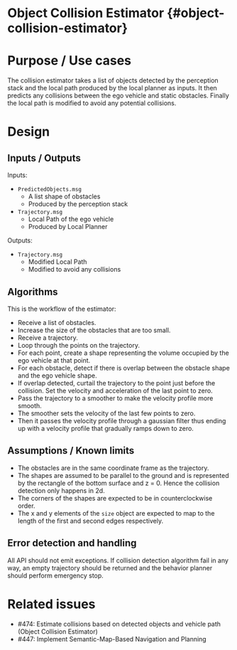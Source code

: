 Object Collision Estimator {#object-collision-estimator}
=========================

# Purpose / Use cases

The collision estimator takes a list of objects detected by the perception stack and the local path produced by the local planner as inputs.
It then predicts any collisions between the ego vehicle and static obstacles.
Finally the local path is modified to avoid any potential collisions.

# Design

## Inputs / Outputs

Inputs:

- `PredictedObjects.msg`
  - A list shape of obstacles
  - Produced by the perception stack
- `Trajectory.msg`
  - Local Path of the ego vehicle
  - Produced by Local Planner

Outputs:

- `Trajectory.msg`
  - Modified Local Path
  - Modified to avoid any collisions

## Algorithms

This is the workflow of the estimator:

- Receive a list of obstacles.
- Increase the size of the obstacles that are too small.
- Receive a trajectory.
- Loop through the points on the trajectory.
- For each point, create a shape representing the volume occupied by the ego vehicle at that point.
- For each obstacle, detect if there is overlap between the obstacle shape and the ego vehicle shape.
- If overlap detected, curtail the trajectory to the point just before the collision. Set the velocity and acceleration of the last point to zero.
- Pass the trajectory to a smoother to make the velocity profile more smooth.
- The smoother sets the velocity of the last few points to zero.
- Then it passes the velocity profile through a gaussian filter thus ending up with a velocity profile that gradually ramps down to zero.

## Assumptions / Known limits

- The obstacles are in the same coordinate frame as the trajectory.
- The shapes are assumed to be parallel to the ground and is represented by the rectangle of the bottom surface and z = 0. Hence the collision detection only happens in 2d.
- The corners of the shapes are expected to be in counterclockwise order.
- The x and y elements of the `size` object are expected to map to the length of the first and second edges respectively.

## Error detection and handling

All API should not emit exceptions.
If collision detection algorithm fail in any way, an empty trajectory should be returned and the behavior planner should perform emergency stop.

# Related issues

- #474: Estimate collisions based on detected objects and vehicle path (Object Collision Estimator)
- #447: Implement Semantic-Map-Based Navigation and Planning

